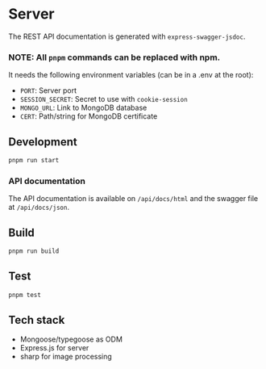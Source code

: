 # Server

The REST API documentation is generated with `express-swagger-jsdoc`.

### NOTE: All `pnpm` commands can be replaced with npm.

It needs the following environment variables (can be in a .env at the root):

- `PORT`: Server port
- `SESSION_SECRET`: Secret to use with `cookie-session`
- `MONGO_URL`: Link to MongoDB database
- `CERT`: Path/string for MongoDB certificate

## Development

```sh
pnpm run start
```

### API documentation

The API documentation is available on `/api/docs/html` and the swagger file at `/api/docs/json`.

## Build

```sh
pnpm run build
```

## Test

```sh
pnpm test
```

## Tech stack

- Mongoose/typegoose as ODM
- Express.js for server
- sharp for image processing
